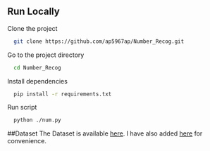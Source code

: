 
## Run Locally

Clone the project

```bash
  git clone https://github.com/ap5967ap/Number_Recog.git
```

Go to the project directory

```bash
  cd Number_Recog
```

Install dependencies

```bash
  pip install -r requirements.txt
```

Run script

```bash
  python ./num.py
```

##Dataset
The Dataset is available [here](https://www.kaggle.com/competitions/digit-recognizer). I have also added [here](https://github.com/ap5967ap/Number_Recog/blob/main/train.csv) for convenience. 
